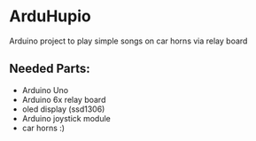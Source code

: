 # ArduHupio
Arduino project to play simple songs on car horns via relay board

## Needed Parts:
- Arduino Uno
- Arduino 6x relay board
- oled display (ssd1306)
- Arduino joystick module
- car horns :)
